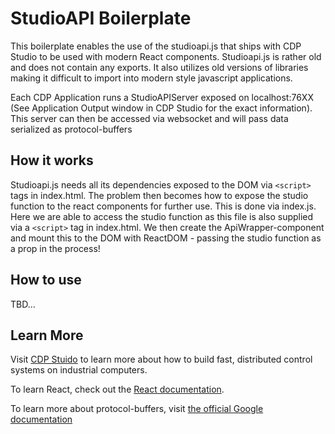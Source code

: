 
# StudioAPI Boilerplate
This boilerplate enables the use of the studioapi.js that ships with CDP Studio to be used with modern React components. Studioapi.js is rather old and does not contain any exports. It also utilizes old versions of libraries making it difficult to import into modern style javascript applications.

Each CDP Application runs a StudioAPIServer exposed on localhost:76XX (See Application Output window in CDP Studio for the exact information). This server can then be accessed via websocket and will pass data serialized as protocol-buffers

## How it works
Studioapi.js needs all its dependencies exposed to the DOM via `<script>` tags in index.html. The problem then becomes how to expose the studio function to the react components for further use. This is done via index.js. Here we are able to access the studio function as this file is also supplied via a `<script>` tag in index.html. We then create the ApiWrapper-component and mount this to the DOM with ReactDOM - passing the studio function as a prop in the process!

## How to use
TBD...

## Learn More
Visit [CDP Stuido](https://www.cdpstudio.com) to learn more about how to build fast, distributed control systems on industrial computers.

To learn React, check out the [React documentation](https://reactjs.org/).

To learn more about protocol-buffers, visit [the official Google documentation](https://developers.google.com/protocol-buffers/docs/overview)
